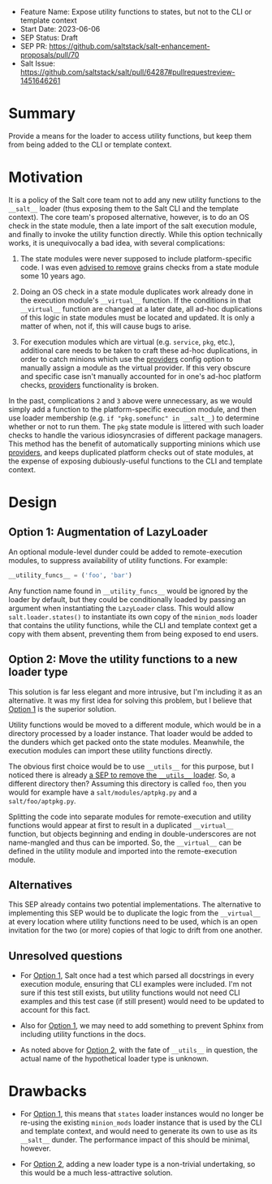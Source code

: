 - Feature Name: Expose utility functions to states, but not to the CLI or template context
- Start Date: 2023-06-06
- SEP Status: Draft
- SEP PR: https://github.com/saltstack/salt-enhancement-proposals/pull/70
- Salt Issue: https://github.com/saltstack/salt/pull/64287#pullrequestreview-1451646261

# Summary
[summary]: #summary

Provide a means for the loader to access utility functions, but keep them from
being added to the CLI or template context.

# Motivation
[motivation]: #motivation

It is a policy of the Salt core team not to add any new utility functions to
the `__salt__` loader (thus exposing them to the Salt CLI and the template
context). The core team's proposed alternative, however, is to do an OS check
in the state module, then a late import of the salt execution module, and
finally to invoke the utility function directly. While this option technically
works, it is unequivocally a bad idea, with several complications:

1. The state modules were never supposed to include platform-specific code. I
   was even [advised to
   remove](https://github.com/saltstack/salt/pull/3019#issuecomment-11680999)
   grains checks from a state module some 10 years ago.

2. Doing an OS check in a state module duplicates work already done in the
   execution module's `__virtual__` function. If the conditions in that
   `__virtual__` function are changed at a later date, all ad-hoc duplications
   of this logic in state modules must be located and updated. It is only a
   matter of when, not if, this will cause bugs to arise.

3. For execution modules which are virtual (e.g. `service`, `pkg`, etc.),
   additional care needs to be taken to craft these ad-hoc duplications, in
   order to catch minions which use the
   [providers](https://docs.saltproject.io/en/latest/ref/configuration/minion.html#providers)
   config option to manually assign a module as the virtual provider. If this
   very obscure and specific case isn't manually accounted for in one's ad-hoc
   platform checks,
   [providers](https://docs.saltproject.io/en/latest/ref/configuration/minion.html#providers)
   functionality is broken.

In the past, complications `2` and `3` above were unnecessary, as we would
simply add a function to the platform-specific execution module, and then use
loader membership (e.g. `if "pkg.somefunc" in __salt__`) to determine whether
or not to run them. The `pkg` state module is littered with such loader checks
to handle the various idiosyncrasies of different package managers. This method
has the benefit of automatically supporting minions which use
[providers](https://docs.saltproject.io/en/latest/ref/configuration/minion.html#providers),
and keeps duplicated platform checks out of state modules, at the expense of
exposing dubiously-useful functions to the CLI and template context.

# Design
[design]: #detailed-design

## Option 1: Augmentation of LazyLoader

An optional module-level dunder could be added to remote-execution modules, to
suppress availability of utility functions. For example:

```python
__utility_funcs__ = ('foo', 'bar')
```

Any function name found in `__utility_funcs__` would be ignored by the loader
by default, but they could be conditionally loaded by passing an argument when
instantiating the `LazyLoader` class. This would allow `salt.loader.states()`
to instantiate its own copy of the `minion_mods` loader that contains the
utility functions, while the CLI and template context get a copy with them
absent, preventing them from being exposed to end users.

## Option 2: Move the utility functions to a new loader type

This solution is far less elegant and more intrusive, but I'm including it as
an alternative. It was my first idea for solving this problem, but I believe
that [Option 1](#option-1-augmentation-of-lazyloader) is the superior solution.

Utility functions would be moved to a different module, which would be in a
directory processed by a loader instance. That loader would be added to the
dunders which get packed onto the state modules.  Meanwhile, the execution
modules can import these utility functions directly.

The obvious first choice would be to use `__utils__` for this purpose, but I
noticed there is already [a SEP to remove the `__utils__`
loader](https://github.com/saltstack/salt-enhancement-proposals/pull/66). So,
a different directory then? Assuming this directory is called `foo`, then you
would for example have a `salt/modules/aptpkg.py` and a `salt/foo/aptpkg.py`.

Splitting the code into separate modules for remote-execution and utility
functions would appear at first to result in a duplicated `__virtual__`
function, but objects beginning and ending in double-underscores are not
name-mangled and thus can be imported. So, the `__virtual__` can be defined in
the utility module and imported into the remote-execution module.

## Alternatives
[alternatives]: #alternatives

This SEP already contains two potential implementations. The alternative to
implementing this SEP would be to duplicate the logic from the `__virtual__` at
every location where utility functions need to be used, which is an open
invitation for the two (or more) copies of that logic to drift from one
another.

## Unresolved questions
[unresolved]: #unresolved-questions

- For [Option 1](#option-1-augmentation-of-lazyloader), Salt once had a test
  which parsed all docstrings in every execution module, ensuring that CLI
  examples were included. I'm not sure if this test still exists, but utility
  functions would not need CLI examples and this test case (if still present)
  would need to be updated to account for this fact.

- Also for [Option 1](#option-1-augmentation-of-lazyloader), we may need to add
  something to prevent Sphinx from including utility functions in the docs.

- As noted above for [Option
  2](#option-2-move-the-utility-functions-to-a-new-loader-type), with the fate
  of `__utils__` in question, the actual name of the hypothetical loader type
  is unknown.

# Drawbacks
[drawbacks]: #drawbacks

- For [Option 1](#option-1-augmentation-of-lazyloader), this means that
  `states` loader instances would no longer be re-using the existing
  `minion_mods` loader instance that is used by the CLI and template context,
  and would need to generate its own to use as its `__salt__` dunder. The
  performance impact of this should be minimal, however.

- For [Option 2](#option-2-move-the-utility-functions-to-a-new-loader-type),
  adding a new loader type is a non-trivial undertaking, so this would be a
  much less-attractive solution.
